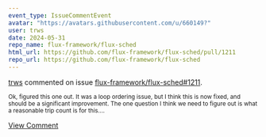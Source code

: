 ```yaml
---
event_type: IssueCommentEvent
avatar: "https://avatars.githubusercontent.com/u/660149?"
user: trws
date: 2024-05-31
repo_name: flux-framework/flux-sched
html_url: https://github.com/flux-framework/flux-sched/pull/1211
repo_url: https://github.com/flux-framework/flux-sched
---
```


<a href='https://github.com/trws' target='_blank'>trws</a> commented on issue <a href='https://github.com/flux-framework/flux-sched/pull/1211' target='_blank'>flux-framework/flux-sched#1211</a>.

<small>Ok, figured this one out. It was a loop ordering issue, but I think this is now fixed, and should be a significant improvement.  The one question I think we need to figure out is what a reasonable trip count is for this....</small>

<a href='https://github.com/flux-framework/flux-sched/pull/1211' target='_blank'>View Comment</a>